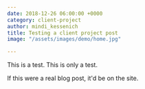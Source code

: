 ```yaml
---
date: 2018-12-26 06:00:00 +0000
category: client-project
author: mindi_kessenich
title: Testing a client project post
image: "/assets/images/demo/home.jpg"

---
```

This is a test. This is only a test.

If this were a real blog post, it'd be on the site.